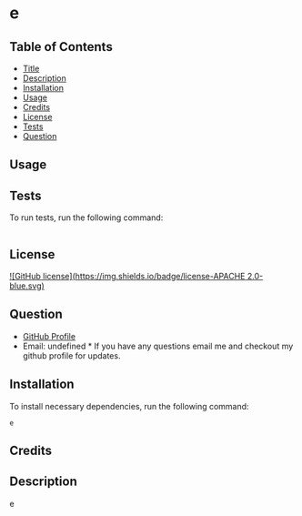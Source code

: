 # e
## Table of Contents 
 * [Title](#e)
 * [Description](#Description)
 * [Installation](#Installation)
 * [Usage](#Usage)
 * [Credits](#Credits)
 * [License](#License)
 * [Tests](#Tests)
 * [Question](#Question)
## Usage

## Tests
To run tests, run the following command:
```npm test
```
## License
[![GitHub license](https://img.shields.io/badge/license-APACHE 2.0-blue.svg)](https://github.com//e)
## Question
 * [GitHub Profile](https://github.com/)
* Email: undefined * If you have any questions email me and checkout my github profile for updates.
## Installation
 To install necessary dependencies, run the following command:
```
e
```
## Credits

## Description
e
